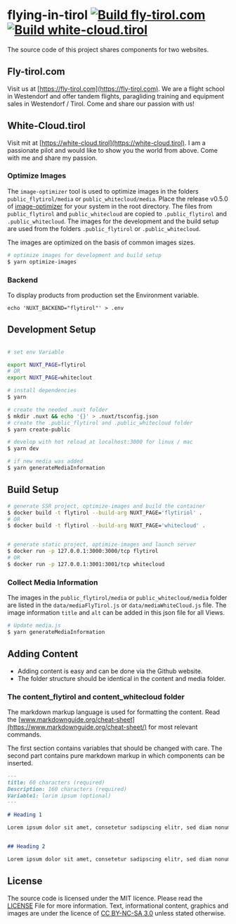 # flying-in-tirol [![Build fly-tirol.com](https://github.com/naschidaniel/fly-tirol/actions/workflows/build_flytirol.yml/badge.svg)](https://github.com/naschidaniel/fly-tirol/actions/workflows/build_flytirol.yml) [![Build white-cloud.tirol](https://github.com/naschidaniel/fly-tirol/actions/workflows/build_whitecloud.yml/badge.svg)](https://github.com/naschidaniel/fly-tirol/actions/workflows/build_whitecloud.yml)

The source code of this project shares components for two websites.

## Fly-tirol.com
Visit us at [https://fly-tirol.com](https://fly-tirol.com).
We are a flight school in Westendorf and offer tandem flights, paragliding training and equipment sales in Westendorf / Tirol.
Come and share our passion with us!

## White-Cloud.tirol
Visit mit at [https://white-cloud.tirol](https://white-cloud.tirol).
I am a passionate pilot and would like to show you the world from above. Come with me and share my passion.

### Optimize Images

The `image-optimizer` tool is used to optimize images in the folders `public_flytirol/media` or `public_whitecloud/media`. Place the release v0.5.0 of [image-optimizer](https://github.com/naschidaniel/image-optimizer) for your system in the root directory. The files from `public_flytirol` and `public_whitecloud` are copied to `.public_flytirol` and `.public_whitecloud`. The images for the development and the build setup are used from the folders `.public_flytirol` or `.public_whitecloud`. 

The images are optimized on the basis of common images sizes.

``` bash
# optimize images for development and build setup
$ yarn optimize-images
```

### Backend

To display products from production set the Environment variable.

```
echo 'NUXT_BACKEND="flytirol"' > .env
```

## Development Setup

```bash

# set env Variable

export NUXT_PAGE=flytirol
# OR
export NUXT_PAGE=whiteclout

# install dependencies
$ yarn

# create the needed .nuxt folder
$ mkdir .nuxt && echo '{}' > .nuxt/tsconfig.json
# create the .public_flytirol and .public_whitecloud folder
$ yarn create-public

# develop with hot reload at localhost:3000 for linux / mac
$ yarn dev

# if new media was added
$ yarn generateMediaInformation
```

## Build Setup

```bash
# generate SSR project, optimize-images and build the container
$ docker build -t flytirol --build-arg NUXT_PAGE='flytiriol' . 
# OR
$ docker build -t flytirol --build-arg NUXT_PAGE='whitecloud' . 


# generate static project, optimize-images and launch server
$ docker run -p 127.0.0.1:3000:3000/tcp flytirol
# OR 
$ docker run -p 127.0.0.1:3001:3001/tcp whitecloud
```

### Collect Media Information

The images in the `public_flytirol/media` or `public_whitecloud/media` folder are listed in the `data/mediaFlyTirol.js` or `data/mediaWhiteCloud.js` file. The image information `title` and `alt` can be added in this json file for all Views.

``` bash
# Update media.js
$ yarn generateMediaInformation
```

## Adding Content

- Adding content is easy and can be done via the Github website.
- The folder structure should be identical in the content and media folder.
### The content_flytirol and content_whitecloud folder

The markdown markup language is used for formatting the content. Read the [www.markdownguide.org/cheat-sheet](https://www.markdownguide.org/cheat-sheet/) for most relevant commands.

The first section contains variables that should be changed with care. The second part contains pure markdown markup in which components can be inserted.


```markdown
---
title: 60 characters (required)
Description: 160 characters (required)
Variable1: lorim ipsum (optional)
---

# Heading 1

Lorem ipsum dolor sit amet, consetetur sadipscing elitr, sed diam nonumy eirmod tempor invidunt ut labore et dolore magna aliquyam


## Heading 2

Lorem ipsum dolor sit amet, consetetur sadipscing elitr, sed diam nonumy eirmod tempor invidunt ut labore et dolore magna aliquyam
```

## License
The source code is licensed under the MIT licence. Please read the [LICENSE](LICENSE.md) File for more information.
Text, informational content, graphics and images are under the licence of [CC BY-NC-SA 3.0](https://creativecommons.org/licenses/by-nc-sa/3.0/) unless stated otherwise.
